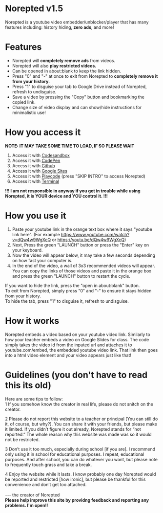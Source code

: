 # Norepted v1.5
Norepted is a youtube video embedder/unblocker/player that has many features including: history hiding, **zero ads**, and more! 
# Features
- Norepted will **completely remove ads** from videos.
- Norepted will also **play restricted videos.**
- Can be opened in about:blank to keep the link hidden.
- Press "0" and "-" at once to exit from Norepted to **completely remove it from your history.**
- Press "1" to disguise your tab to Google Drive instead of Norepted, refresh to undisguise.
- Save a video by pressing the "Copy" button and bookmarking the copied link.
- Change size of video display and can show/hide instructions for minimalistic use!
# How you access it
**NOTE: IT MAY TAKE SOME TIME TO LOAD, IF SO PLEASE WAIT**
1. Access it with [Codesandbox](https://gzhhqm.csb.app)
2. Access it with [CodePen](https://codepen.io/weaF_z/full/RwJVywE)
3. Access it with [Github](http://wea-f.github.io/Norepted)
4. Access it with [Google Sites](https://sites.google.com/view/n0repted/home)
5. Access it with [Playcode](https://norepted.playcode.io) (press "SKIP INTRO" to access Norepted)
6. Access it with [Terminal](https://github.com/wea-f/Norepted/wiki/Run-Norepted-Locally-with-Terminal) <br>

**!!! I am not responsible in anyway if you get in trouble while using Norepted, it is YOUR device and YOU control it. !!!**
# How you use it
1. Paste your youtube link in the orange text box where it says "youtube link here". (For example https://www.youtube.com/watch?v=dQw4w9WgXcQ or https://youtu.be/dQw4w9WgXcQ)<br>
2. Next, Press the green "LAUNCH" button or press the "Enter" key on your keyboard. <br>
3. Now the video will appear below, it may take a few seconds depending on how fast your computer is. <br>
4. In the end of the video, a wall of 3x3 recommended videos will appear. You can copy the links of those videos and paste it in the orange box and press the green "LAUNCH" button to restart the cycle. <br>

If you want to hide the link, press the "open in about:blank" button. <br>
To exit from Norepted, simply press "0" and "-" to ensure it stays hidden from your history. <br>
To hide the tab, press "1" to disguise it, refresh to undisguise. <br>
# How it works
  Norepted embeds a video based on your youtube video link. Similarly to how your teacher embeds a video on Google Slides for class.
The code simply takes the video id from the inputed url and attaches it to youtube.com/embed, the embedded youtube video link. That link then goes into a html video element and your video appears just like that! <br>
# Guidelines (you don't have to read this its old)
Here are some tips to follow: <br>
1	If you somehow know the creator in real life, please do not snitch on the creator. <br>

2	Please do not report this website to a teacher or principal [You can still do it, of course, but why?]. You can share it with your friends, but please make it limited. If you didn’t figure it out already, Norepted stands for “not reported.” The whole reason why this website was made was so it would not be restricted.<br>

3	Don’t use it too much, especially during school [if you are]. I recommend only using it in school for educational purposes. I repeat, educational purposes. And after school, you can do whatever you want, but please note to frequently touch grass and take a break.<br>

4	Enjoy the website while it lasts. I know probably one day Norepted would be reported and restricted [how ironic], but please be thankful for this convenience and don’t get too attached.<br><br>
 --- the creator of Norepted<br>
**Please help improve this site by providng feedback and reporting any problems. I'm open!!** <br>
  
